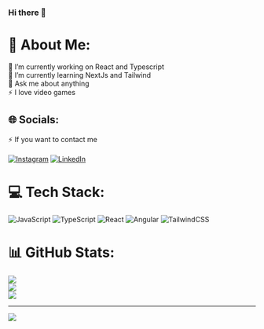### Hi there 👋

# 💫 About Me:
🔭 I’m currently working on React and Typescript<br>🌱 I’m currently learning NextJs and Tailwind<br>💬 Ask me about anything<br>⚡ I love video games


## 🌐 Socials:
⚡ If you want to contact me<br><br>
[![Instagram](https://img.shields.io/badge/Instagram-%23E4405F.svg?logo=Instagram&logoColor=white)](https://instagram.com/kaanyola) [![LinkedIn](https://img.shields.io/badge/LinkedIn-%230077B5.svg?logo=linkedin&logoColor=white)](https://linkedin.com/in/kaanyola) 

# 💻 Tech Stack:
![JavaScript](https://img.shields.io/badge/javascript-%23323330.svg?style=for-the-badge&logo=javascript&logoColor=%23F7DF1E) ![TypeScript](https://img.shields.io/badge/typescript-%23007ACC.svg?style=for-the-badge&logo=typescript&logoColor=white) ![React](https://img.shields.io/badge/react-%2320232a.svg?style=for-the-badge&logo=react&logoColor=%2361DAFB) ![Angular](https://img.shields.io/badge/angular-%23DD0031.svg?style=for-the-badge&logo=angular&logoColor=white) ![TailwindCSS](https://img.shields.io/badge/tailwindcss-%2338B2AC.svg?style=for-the-badge&logo=tailwind-css&logoColor=white)
# 📊 GitHub Stats:
![](https://github-readme-stats.vercel.app/api?username=kaanyola&theme=dark&hide_border=true&include_all_commits=false&count_private=false)<br/>
![](https://github-readme-streak-stats.herokuapp.com/?user=kaanyola&theme=dark&hide_border=true)<br/>
![](https://github-readme-stats.vercel.app/api/top-langs/?username=kaanyola&theme=dark&hide_border=true&include_all_commits=false&count_private=false&layout=compact)

---
[![](https://visitcount.itsvg.in/api?id=kaanyola&icon=0&color=0)](https://visitcount.itsvg.in)

<!-- Proudly created with GPRM ( https://gprm.itsvg.in ) -->
